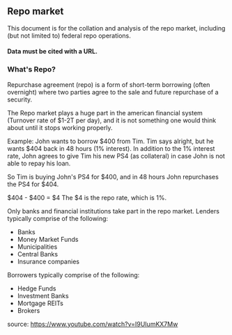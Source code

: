 ## Repo market

This document is for the collation and analysis of the repo market, including (but not limited to) federal repo operations.

#### Data must be cited with a URL. 


### What's Repo?

Repurchase agreement (repo) is a form of short-term borrowing (often overnight) where two parties agree to the sale and future repurchase of a security.

The Repo market plays a huge part in the american financial system (Turnover rate of $1-2T per day), and it is not something one would think about until it stops working properly.  

Example:
John wants to borrow $400 from Tim. Tim says alright, but he wants $404 back in 48 hours (1% interest). In addition to the 1% interest rate, John agrees to give Tim his new PS4 (as collateral) in case John is not able to repay his loan.

So Tim is buying John's PS4 for $400, and in 48 hours John repurchases the PS4 for $404.

$404 - $400 = $4
The $4 is the repo rate, which is 1%.

Only banks and financial institutions take part in the repo market. Lenders typically comprise of the following:

- Banks
- Money Market Funds
- Municipalities
- Central Banks
- Insurance companies

Borrowers typically comprise of the following:

- Hedge Funds
- Investment Banks
- Mortgage REITs
- Brokers

source: https://www.youtube.com/watch?v=I9UIumKX7Mw
